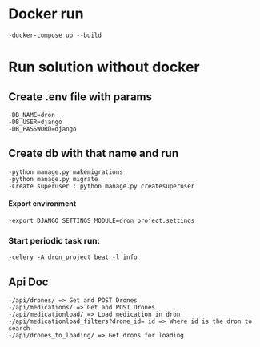 # Docker run

    -docker-compose up --build

# Run solution without docker

## Create .env file with params

    -DB_NAME=dron
    -DB_USER=django
    -DB_PASSWORD=django

## Create db with that name and run

    -python manage.py makemigrations
    -python manage.py migrate
    -Create superuser : python manage.py createsuperuser

#### Export environment

    -export DJANGO_SETTINGS_MODULE=dron_project.settings

### Start periodic task run:

    -celery -A dron_project beat -l info

## Api Doc

    -/api/drones/ => Get and POST Drones
    -/api/medications/ => Get and POST Drones
    -/api/medicationload/ => Load medication in dron
    -/api/medicationload_filters?drone_id= id => Where id is the dron to search
    -/api/drones_to_loading/ => Get drons for loading   
